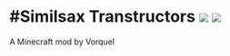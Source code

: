 #Similsax Transtructors  [![](http://cf.way2muchnoise.eu/239286.svg)](https://minecraft.curseforge.com/projects/similsax-transtructors) [![](http://cf.way2muchnoise.eu/versions/239286.svg)](https://minecraft.curseforge.com/projects/similsax-transtructors)
=============

A Minecraft mod by Vorquel

